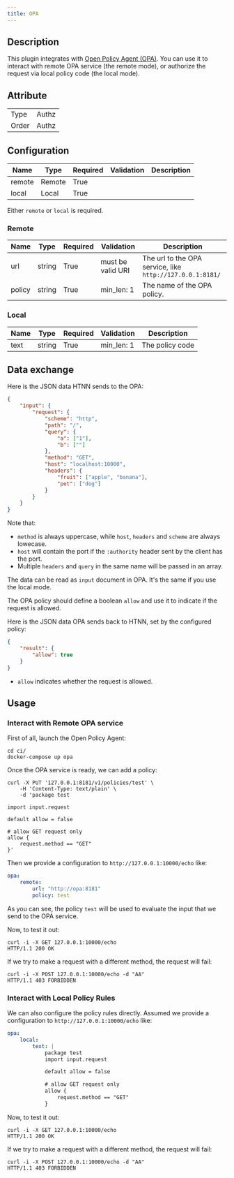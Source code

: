 ```yaml
---
title: OPA
---
```


## Description

This plugin integrates with [Open Policy Agent (OPA)](https://www.openpolicyagent.org).
You can use it to interact with remote OPA service (the remote mode), or authorize the request via local policy code (the local mode).

## Attribute

|       |       |
| ----- | ----- |
| Type  | Authz |
| Order | Authz |

## Configuration

| Name   | Type   | Required | Validation | Description |
|--------|--------|----------|------------|-------------|
| remote | Remote | True     |            |             |
| local  | Local  | True     |            |             |

Either `remote` or `local` is required.

### Remote

| Name   | Type   | Required | Validation        | Description                                               |
|--------|--------|----------|-------------------|-----------------------------------------------------------|
| url    | string | True     | must be valid URI | The url to the OPA service, like `http://127.0.0.1:8181/` |
| policy | string | True     | min_len: 1        | The name of the OPA policy.                               |

### Local

| Name   | Type   | Required | Validation | Description                 |
|--------|--------|----------|------------|-----------------------------|
| text   | string | True     | min_len: 1 | The policy code             |

## Data exchange

Here is the JSON data HTNN sends to the OPA:

```json
{
    "input": {
        "request": {
            "scheme": "http",
            "path": "/",
            "query": {
                "a": ["1"],
                "b": [""]
            },
            "method": "GET",
            "host": "localhost:10000",
            "headers": {
                "fruit": ["apple", "banana"],
                "pet": ["dog"]
            }
        }
    }
}
```

Note that:

* `method` is always uppercase, while `host`, `headers` and `scheme` are always lowecase.
* `host` will contain the port if the `:authority` header sent by the client has the port.
* Multiple `headers` and `query` in the same name will be passed in an array.

The data can be read as `input` document in OPA. It's the same if you use the local mode.

The OPA policy should define a boolean `allow` and use it to indicate if the request is allowed.

Here is the JSON data OPA sends back to HTNN, set by the configured policy:

```json
{
    "result": {
        "allow": true
    }
}
```

* `allow` indicates whether the request is allowed.

## Usage

### Interact with Remote OPA service

First of all, launch the Open Policy Agent:

```shell
cd ci/
docker-compose up opa
```

Once the OPA service is ready, we can add a policy:

```shell
curl -X PUT '127.0.0.1:8181/v1/policies/test' \
    -H 'Content-Type: text/plain' \
    -d 'package test

import input.request

default allow = false

# allow GET request only
allow {
    request.method == "GET"
}'
```

Then we provide a configuration to `http://127.0.0.1:10000/echo` like:

```yaml
opa:
    remote:
        url: "http://opa:8181"
        policy: test
```

As you can see, the policy `test` will be used to evaluate the input that we send to the OPA service.

Now, to test it out:

```
curl -i -X GET 127.0.0.1:10000/echo
HTTP/1.1 200 OK
```

If we try to make a request with a different method, the request will fail:

```
curl -i -X POST 127.0.0.1:10000/echo -d "AA"
HTTP/1.1 403 FORBIDDEN
```

### Interact with Local Policy Rules

We can also configure the policy rules directly. Assumed we provide a configuration to `http://127.0.0.1:10000/echo` like:

```yaml
opa:
    local:
        text: |
            package test
            import input.request

            default allow = false

            # allow GET request only
            allow {
                request.method == "GET"
            }
```

Now, to test it out:

```
curl -i -X GET 127.0.0.1:10000/echo
HTTP/1.1 200 OK
```

If we try to make a request with a different method, the request will fail:

```
curl -i -X POST 127.0.0.1:10000/echo -d "AA"
HTTP/1.1 403 FORBIDDEN
```